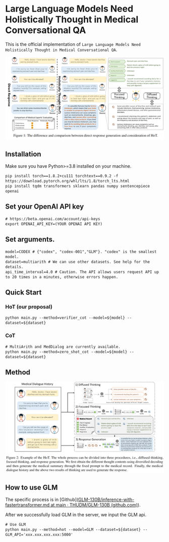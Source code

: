 # Large Language Models Need Holistically Thought in Medical Conversational QA

This is the official implementation of `Large Language Models Need Holistically Thought in Medical Conversational QA`.

![main](./img/idea.png)

## Installation
Make sure you have Python>=3.8 installed on your machine.
```
pip install torch==1.8.2+cu111 torchtext==0.9.2 -f https://download.pytorch.org/whl/lts/1.8/torch_lts.html
pip install tqdm transformers sklearn pandas numpy sentencepiece openai
```

## Set your OpenAI API key
```
# https://beta.openai.com/account/api-keys
export OPENAI_API_KEY=(YOUR OPENAI API KEY)
```

## Set arguments.
```
model=CODEX # {"codex", "codex-001","GLM"}. "codex" is the smallest model.
dataset=multiarith # We can use other datasets. See help for the details.
api_time_interval=4.0 # Caution. The API allows users request API up to 20 times in a minutes, otherwise errors happen.
```

## Quick Start

### HoT (our proposal)
```
python main.py --method=verifier_cot --model=${model} --dataset=${dataset}
```

### CoT
```
# MultiArith and MedDialog are currently available.
python main.py --method=zero_shot_cot --model=${model} --dataset=${dataset}
```



## Method

![main](./img/method.png)



## How to use GLM

The specific process is in [Github]([GLM-130B/inference-with-fastertransformer.md at main · THUDM/GLM-130B (github.com)](https://github.com/THUDM/GLM-130B/blob/main/docs/inference-with-fastertransformer.md)).

After we successfully load GLM in the server, we input the GLM api.

```
# Use GLM
python main.py --method=hot --model=GLM --dataset=${dataset} --GLM_API='xxx.xxx.xxx.xxx:5000'
```

